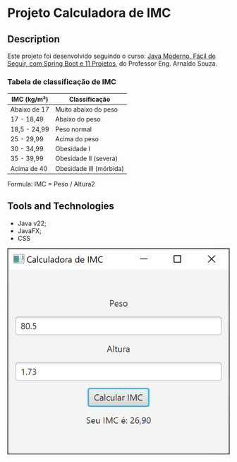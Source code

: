 # Projeto Calculadora de IMC

## Description
Este projeto foi desenvolvido seguindo o curso: [ Java Moderno, Fácil de Seguir, com Spring Boot e 11 Projetos](https://www.udemy.com/share/10brPj3@WJAnjwgyy1RSox-juUhmtjHXWBFtEGYmRwkPG50QM_tUTyZbE_XxWbJTanuELq68/), do Professor Eng. Arnaldo Souza.

### Tabela de classificação de IMC

| IMC (kg/m²) | Classificação |
| ---------  |------------------------|
| Abaixo de 17 |    Muito abaixo do peso |
| 17 - 18,49 |          Abaixo do peso |
| 18,5 - 24,99 |             Peso normal |
| 25 - 29,99 |           Acima do peso |
| 30 - 34,99 |             Obesidade I |
| 35 - 39,99 |   Obesidade II (severa) |
| Acima de 40 | Obesidade III (mórbida) |

Formula: IMC = Peso / Altura2

## Tools and Technologies
- Java v22;
- JavaFX;
- CSS

![Print Project](./assets/project.png)
